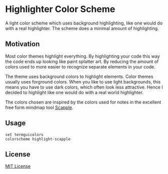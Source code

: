 # Highlighter Color Scheme

A light color scheme which uses background highlighting,
like one would do with a real highlighter. The scheme does
a minimal amount of highlighting.

## Motivation

Most color themes highlight everything. By highlighting your
code this way the code ends up looking like paint splatter
art. By reducing the amount of colors used to more easier to
recognize separate elements in your code.

The theme uses background colors to highlight elements. Color
themes usually uses forground colors. When you like to use light
backgrounds, this means you have to use dark colors, which often
look less attractive. Hence I decided to highlight like one would
do with a real world highlighter.

The colors chosen are inspired by the colors used for notes in
the excellent free form mindmap tool
[Scapple](https://www.literatureandlatte.com/scapple/overview).



## Usage

```
set termguicolors
colorscheme highlight-scapple
```

## License

[MIT License](https://github.com/mmzeeman/vim-highlighter/blob/master/./LICENSE.txt)
